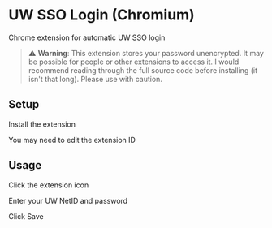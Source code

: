 # UW SSO Login (Chromium)
Chrome extension for automatic UW SSO login

> :warning: **Warning**: This extension stores your password unencrypted. It may be possible for people or other extensions to access it. I would recommend reading through the full source code before installing (it isn't that long). Please use with caution.

## Setup
Install the extension

You may need to edit the extension ID

## Usage
Click the extension icon

Enter your UW NetID and password

Click Save
